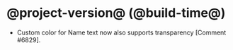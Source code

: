 # @project-version@ (@build-time@)

* Custom color for Name text now also supports transparency [Comment #6829]. 